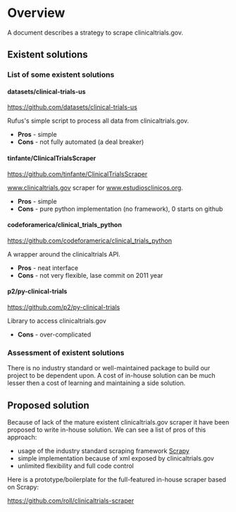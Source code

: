 # Overview

A document describes a strategy to scrape clinicaltrials.gov.

## Existent solutions

### List of some existent solutions

#### datasets/clinical-trials-us

https://github.com/datasets/clinical-trials-us

Rufus's simple script to process all data from clinicaltrials.gov.

- **Pros** - simple
- **Cons** - not fully automated (a deal breaker)

#### tinfante/ClinicalTrialsScraper

https://github.com/tinfante/ClinicalTrialsScraper

www.clinicaltrials.gov scraper for www.estudiosclinicos.org.

- **Pros** - simple
- **Cons** - pure python implementation (no framework), 0 starts on github

#### codeforamerica/clinical_trials_python

https://github.com/codeforamerica/clinical_trials_python

A wrapper around the clinicaltrials API.

- **Pros** - neat interface
- **Cons** - not very flexible, lase commit on 2011 year

#### p2/py-clinical-trials

https://github.com/p2/py-clinical-trials

Library to access clinicaltrials.gov

- **Cons** - over-complicated

### Assessment of existent solutions

There is no industry standard or well-maintained package to build our project to be dependent upon. A cost of in-house solution can be much lesser then a cost of learning and maintaining a side solution.

## Proposed solution

Because of lack of the mature existent clinicaltrials.gov scraper it have been proposed to write in-house solution. We can see a list of pros of this approach:
- usage  of the industry standard scraping framework [Scrapy](http://scrapy.org/)
- simple implementation because of xml exposed by clinicaltrials.gov
- unlimited flexibility and full code control

Here is a prototype/boilerplate for the full-featured in-house scraper based on Scrapy:

https://github.com/roll/clinicaltrials-scraper
